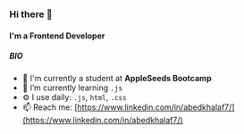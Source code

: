 ### Hi there 👋

#### I'm a Frontend Developer

##### BIO

- 🔭 I'm currently a student at **AppleSeeds Bootcamp**
- 🌱 I’m currently learning `.js`
- ⚙️ I use daily: `.js`, `html`, `.css`
- 📫 Reach me: [https://www.linkedin.com/in/abedkhalaf7/](https://www.linkedin.com/in/abedkhalaf7/)



